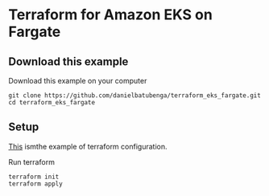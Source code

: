 # Terraform for Amazon EKS on Fargate

## Download this example
Download this example on your computer

```
git clone https://github.com/danielbatubenga/terraform_eks_fargate.git
cd terraform_eks_fargate
```
## Setup
[This](https://github.com/danielbatubenga/terraform_eks_fargate/blob/dev/main.tf) ismthe example of terraform configuration.

Run terraform

```
terraform init
terraform apply
```